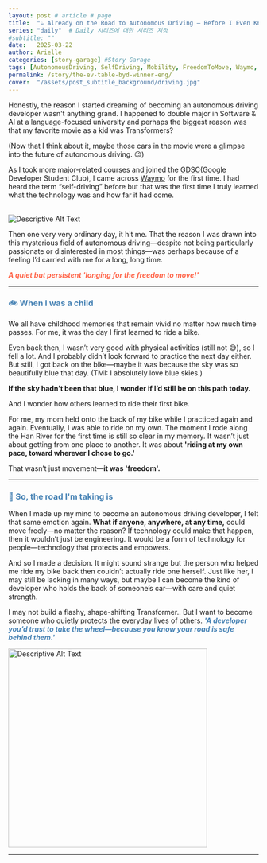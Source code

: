 ```yaml
---
layout: post # article # page
title:  "☕️ Already on the Road to Autonomous Driving — Before I Even Knew It 🇺🇸"
series: "daily"  # Daily 시리즈에 대한 시리즈 지정
#subtitle: ""
date:   2025-03-22
author: Arielle
categories: [story-garage] #Story Garage
tags: [AutonomousDriving, SelfDriving, Mobility, FreedomToMove, Waymo, Memory, Bike, Daily, DeveloperStory, TechnologyForPeople]
permalink: /story/the-ev-table-byd-winner-eng/
cover:  "/assets/post_subtitle_background/driving.jpg"
---
```


<html lang="en">
<head>
    <meta charset="UTF-8">
    <meta name="viewport" content="width=device-width, initial-scale=1.0">
    <title>[Daily]</title>
    <style>
    h2, h3, h4 {
        color: SteelBlue;
    }
</style>
</head>
<body>
</body>
</html>

Honestly, the reason I started dreaming of becoming an autonomous driving developer wasn't anything grand.
I happened to double major in Software & AI at a language-focused university and perhaps the biggest reason was that my favorite movie as a kid was Transformers?


(Now that I think about it, maybe those cars in the movie were a glimpse into the future of autonomous driving. 😉)


As I took more major-related courses and joined the [GDSC](https://gdsc.community.dev/)(Google Developer Student Club), I came across [Waymo](https://waymo.com) for the first time.
I had heard the term “self-driving” before but that was the first time I truly learned what the technology was and how far it had come.

<br>

<img src="{{ '/assets/2025/0322/GDSC.png' | relative_url }}" alt="Descriptive Alt Text" />

<br>

Then one very very ordinary day, it hit me.
That the reason I was drawn into this mysterious field of autonomous driving—despite not being particularly passionate or disinterested in most things—was perhaps because of a feeling I’d carried with me for a long, long time.


<div style="text-align: left;">
    <span style="color:tomato; font-weight: bold; font-style: italic" >A quiet but persistent 'longing for the freedom to move!'</span>
</div>


---

<h3>🚲 When I was a child</h3>

We all have childhood memories that remain vivid no matter how much time passes. For me, it was the day I first learned to ride a bike.

Even back then, I wasn’t very good with physical activities (still not 😅), so I fell a lot. And I probably didn’t look forward to practice the next day either. But still, I got back on the bike—maybe it was because the sky was so beautifully blue that day. (TMI: I absolutely love blue skies.)


**If the sky hadn’t been that blue, I wonder if I’d still be on this path today.**

And I wonder how others learned to ride their first bike.

For me, my mom held onto the back of my bike while I practiced again and again. Eventually, I was able to ride on my own.
The moment I rode along the Han River for the first time is still so clear in my memory. It wasn’t just about getting from one place to another. It was about **'riding at my own pace, toward wherever I chose to go.'**

That wasn’t just movement—**it was 'freedom'.**


---
<h3>🌆 So, the road I'm taking is</h3>

When I made up my mind to become an autonomous driving developer, I felt that same emotion again. **What if anyone, anywhere, at any time,** could move freely—no matter the reason? If technology could make that happen, then it wouldn’t just be engineering.
It would be a form of technology for people—technology that protects and empowers.

And so I made a decision. It might sound strange but the person who helped me ride my bike back then couldn’t actually ride one herself. Just like her, I may still be lacking in many ways, but maybe I can become the kind of developer who holds the back of someone’s car—with care and quiet strength.

I may not build a flashy, shape-shifting Transformer.. But I want to become someone who quietly protects the everyday lives of others. ***<span style="color:steelblue;">'A developer you’d trust to take the wheel—because you know your road is safe behind them.'</span>***



<img src="{{ '/assets/2025/0322/sunset.jpeg' | relative_url }}" alt="Descriptive Alt Text" style="width: 400px;" />


---
